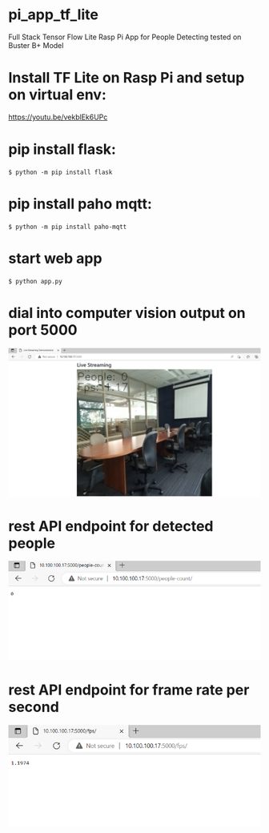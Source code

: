 # pi_app_tf_lite
Full Stack Tensor Flow Lite Rasp Pi App for People Detecting tested on Buster B+ Model


# Install TF Lite on Rasp Pi and setup on virtual env:
https://youtu.be/vekblEk6UPc

# pip install flask:
`$ python -m pip install flask`

# pip install paho mqtt:
`$ python -m pip install paho-mqtt`

# start web app
`$ python app.py`

# dial into computer vision output on port 5000

![exampleSnip](/images/cap.PNG)

# rest API endpoint for detected people

![exampleSnip](/images/peoplecount.PNG)

# rest API endpoint for frame rate per second

![exampleSnip](/images/fps.PNG)